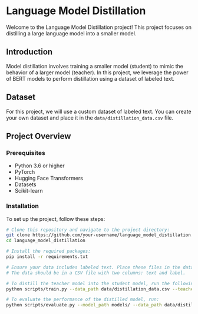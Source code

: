
# Language Model Distillation

Welcome to the Language Model Distillation project! This project focuses on distilling a large language model into a smaller model.

## Introduction

Model distillation involves training a smaller model (student) to mimic the behavior of a larger model (teacher). In this project, we leverage the power of BERT models to perform distillation using a dataset of labeled text.

## Dataset

For this project, we will use a custom dataset of labeled text. You can create your own dataset and place it in the `data/distillation_data.csv` file.

## Project Overview

### Prerequisites

- Python 3.6 or higher
- PyTorch
- Hugging Face Transformers
- Datasets
- Scikit-learn

### Installation

To set up the project, follow these steps:

```bash
# Clone this repository and navigate to the project directory:
git clone https://github.com/your-username/language_model_distillation.git
cd language_model_distillation

# Install the required packages:
pip install -r requirements.txt

# Ensure your data includes labeled text. Place these files in the data/ directory.
# The data should be in a CSV file with two columns: text and label.

# To distill the teacher model into the student model, run the following command:
python scripts/train.py --data_path data/distillation_data.csv --teacher_model_name bert-large-uncased --student_model_name bert-base-uncased

# To evaluate the performance of the distilled model, run:
python scripts/evaluate.py --model_path models/ --data_path data/distillation_data.csv
